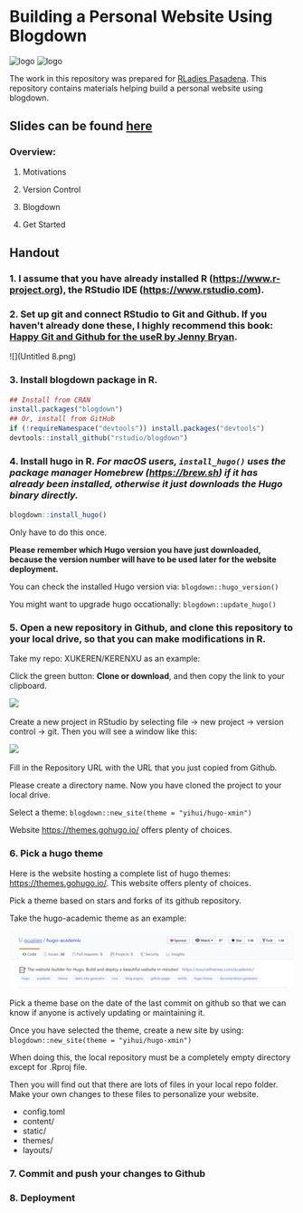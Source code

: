 # Building a Personal Website Using Blogdown   

<img src="https://secure.meetupstatic.com/photos/event/c/8/5/8/highres_470511288.jpeg" alt="logo" width="300"/> <img src="https://bookdown.org/yihui/blogdown/images/logo.png" alt="logo" width="200"/>

The work in this repository was prepared for [RLadies Pasadena](https://www.meetup.com/rladies-pasadena/).  This repository contains materials helping build a personal website using blogdown.  

## Slides can be found [here](https://xukeren.rbind.io/slides/20191106/slides#12)
### Overview:  

1. Motivations   

2. Version Control   

3. Blogdown    

4. Get Started   

## Handout  

### 1. I assume that you have already installed **R** (https://www.r-project.org), the **RStudio** IDE (https://www.rstudio.com).    

### 2. Set up **git** and connect **RStudio** to **Git** and **Github**. If you haven't already done these, I highly recommend this book: [Happy Git and Github for the useR by Jenny Bryan](https://happygitwithr.com/). 
![](Untitled 8.png)   

### 3. Install **blogdown** package in **R**.  

```r
## Install from CRAN
install.packages("blogdown")
## Or, install from GitHub
if (!requireNamespace("devtools")) install.packages("devtools")
devtools::install_github("rstudio/blogdown")
```
### 4. Install **hugo** in **R**.  *For macOS users, `install_hugo()` uses the package manager Homebrew (https://brew.sh) if it has already been installed, otherwise it just downloads the Hugo binary directly.*

```r
blogdown::install_hugo()
```
Only have to do this once.  

**Please remember which Hugo version you have just downloaded, because the version number will have to be used later for the website deployment.**   

You can check the installed Hugo version via: `blogdown::hugo_version()`

You might want to upgrade hugo occationally: `blogdown::update_hugo()`  


### 5. Open a new repository in Github, and clone this repository to your local drive, so that you can make modifications in R.  

Take my repo: XUKEREN/KERENXU as an example: 

Click the green button: **Clone or download**, and then copy the link to your clipboard.

<img src="https://user-images.githubusercontent.com/37352799/37561612-4d96c51e-2a29-11e8-9133-a5299fc5671d.png" style="width: 500px;"/>

Create a new project in RStudio by selecting file &rarr; new project &rarr; version control &rarr; git. Then you will see a window like this:

<img src="https://user-images.githubusercontent.com/37352799/37561618-5886fa16-2a29-11e8-9a4d-718459ecc31b.png" style="width: 500px;"/>

Fill in the Repository URL with the URL that you just copied from Github.

Please create a directory name. Now you have cloned the project to your local drive.


Select a theme: `blogdown::new_site(theme = "yihui/hugo-xmin")`

Website https://themes.gohugo.io/ offers plenty of choices.


### 6. Pick a hugo theme  

Here is the website hosting a complete list of hugo themes: https://themes.gohugo.io/. This website offers plenty of choices. 

Pick a theme based on stars and forks of its github repository.   

Take the hugo-academic theme as an example:  

![](Capture.png)  

Pick a theme base on the date of the last commit on github so that we can know if anyone is actively updating or maintaining it.  

Once you have selected the theme, create a new site by using:  `blogdown::new_site(theme = "yihui/hugo-xmin")` 

When doing this, the local repository must be a completely empty directory except for .Rproj file.  

Then you will find out that there are lots of files in your local repo folder. Make your own changes to these files to personalize your website.    
- config.toml  
- content/  
- static/  
- themes/  
- layouts/  

### 7. Commit and push your changes to Github  

### 8. Deployment  



